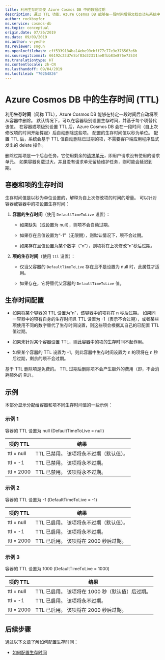 ```yaml
---
title: 利用生存时间使 Azure Cosmos DB 中的数据过期
description: 通过 TTL 功能，Azure Cosmos DB 能够在一段时间后将文档自动从系统中清除。
author: rockboyfor
ms.service: cosmos-db
ms.topic: conceptual
origin.date: 07/26/2019
ms.date: 09/09/2019
ms.author: v-yeche
ms.reviewer: sngun
ms.openlocfilehash: cff5339184ba14ebe90cbff77c77e9e376563e6b
ms.sourcegitcommit: 66192c23d7e5bf83d32311ae8fbb83e876e73534
ms.translationtype: HT
ms.contentlocale: zh-CN
ms.lasthandoff: 09/04/2019
ms.locfileid: "70254826"
---
```

# <a name="time-to-live-ttl-in-azure-cosmos-db"></a>Azure Cosmos DB 中的生存时间 (TTL) 

利用**生存时间**（简称 TTL），Azure Cosmos DB 能够在特定一段时间后自动将项从容器中删除。 默认情况下，可以在容器级别设置生存时间，并基于每个项替代该值。 在容器或项级别设置 TTL 后，Azure Cosmos DB 会在一段时间（自上次修改项的时间开始算起）后自动删除这些项。 配置的生存时间值以秒为单位。 配置 TTL 后，系统会基于 TTL 值自动删除已过期的项，不需要客户端应用程序显式发出的 delete 操作。

删除过期项是一个后台任务，它使用剩余的[请求单元](request-units.md)，即用户请求没有使用的请求单元。 如果容器负载过大，并且没有请求单元留给维护任务，则可能会延迟到期。

## <a name="time-to-live-for-containers-and-items"></a>容器和项的生存时间

生存时间值是以秒为单位设置的，解释为自上次修改项的时间的增量。 可以针对容器或容器中的项设置生存时间：

1. **容器的生存时间**（使用 `DefaultTimeToLive` 设置）：

    - 如果缺失（或设置为 null），则项不会自动过期。

    - 如果存在且值设置为“-1”（无限期），则默认情况下，项不会过期。

    - 如果存在且值设置为某个数字（“n”），则项将在上次修改“n”秒后过期。  

2. **项的生存时间**（使用 `ttl` 设置）：

    - 仅当父容器的 `DefaultTimeToLive` 存在且不是设置为 null 时，此属性才适用。

    - 如果存在，它将替代父容器的 `DefaultTimeToLive` 值。

## <a name="time-to-live-configurations"></a>生存时间配置

* 如果将某个容器的 TTL 设置为“n”，该容器中的项将在 n 秒后过期。    如果同一容器中的项有自身的生存时间且 TTL 设置为 -1（表示不会过期），或者某些项使用不同的数字替代了生存时间设置，则这些项会根据其自己的已配置 TTL 值过期。 

* 如果未针对某个容器设置 TTL，则此容器中的项的生存时间不起作用。 

* 如果某个容器的 TTL 设置为 -1，则此容器中生存时间设置为 n 的项将在 n 秒后过期，剩余的项不会过期。 

基于 TTL 删除项是免费的。 TTL 过期后删除项不会产生额外的费用（即，不会消耗额外的 RU）。

## <a name="examples"></a>示例

本部分显示分配给容器和项不同生存时间值的一些示例：

### <a name="example-1"></a>示例 1

容器的 TTL 设置为 null (DefaultTimeToLive = null)

|项的 TTL| 结果|
|---|---|
|ttl = null|    TTL 已禁用。 该项将永不过期（默认值）。|
|ttl = -1   |TTL 已禁用。 该项将永不过期。|
|ttl = 2000 |TTL 已禁用。 该项将永不过期。|

### <a name="example-2"></a>示例 2

容器的 TTL 设置为 -1 (DefaultTimeToLive = -1)

|项的 TTL| 结果|
|---|---|
|ttl = null |TTL 已启用。 该项将永不过期（默认值）。|
|ttl = -1   |TTL 已启用。 该项将永不过期。|
|ttl = 2000 |TTL 已启用。 该项将在 2000 秒后过期。|

### <a name="example-3"></a>示例 3

容器的 TTL 设置为 1000 (DefaultTimeToLive = 1000)

|项的 TTL| 结果|
|---|---|
|ttl = null|    TTL 已启用。 该项将在 1000 秒（默认值）后过期。|
|ttl = -1   |TTL 已启用。 该项将永不过期。|
|ttl = 2000 |TTL 已启用。 该项将在 2000 秒后过期。|

## <a name="next-steps"></a>后续步骤

通过以下文章了解如何配置生存时间：

* [如何配置生存时间](how-to-time-to-live.md)

<!-- Update_Description: wording update, update link -->